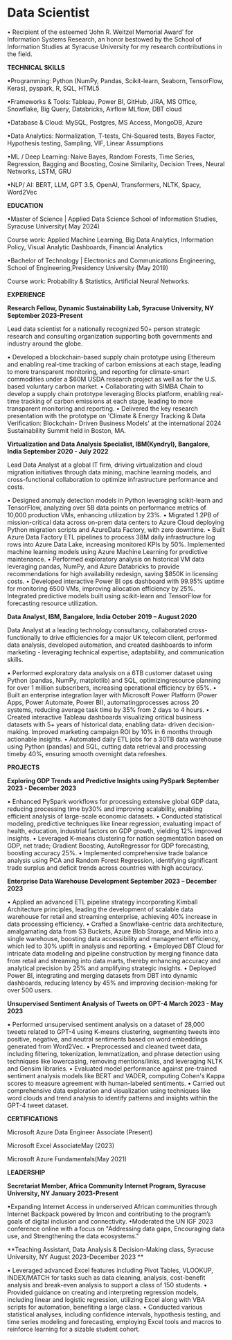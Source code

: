 # Data Scientist


• Recipient of the esteemed ‘John R. Weitzel Memorial Award’ for Information Systems Research, an honor bestowed by the School of Information Studies at Syracuse University for my research contributions in the field.

**TECHNICAL SKILLS**

•Programming: Python (NumPy, Pandas, Scikit-learn, Seaborn, TensorFlow, Keras), pyspark, R, SQL, HTML5

•Frameworks & Tools: Tableau, Power BI, GitHub, JIRA, MS Office, Snowflake, Big Query, Databricks, Airflow MLflow, DBT cloud 

•Database & Cloud: MySQL, Postgres, MS Access, MongoDB, Azure

•Data Analytics: Normalization, T-tests, Chi-Squared tests, Bayes Factor, Hypothesis testing, Sampling, VIF, Linear Assumptions

•ML / Deep Learning: Naive Bayes, Random Forests, Time Series, Regression, Bagging and Boosting, Cosine Similarity, Decision
 Trees, Neural Networks, LSTM, GRU
 
•NLP/ AI: BERT, LLM, GPT 3.5, OpenAI, Transformers, NLTK, Spacy, Word2Vec



**EDUCATION**

•Master of Science | Applied Data Science School of Information Studies, Syracuse University( May 2024)

Course work: Applied Machine Learning, Big Data Analytics, Information Policy, Visual Analytic Dashboards, Financial Analytics

•Bachelor of Technology | Electronics and Communications Engineering, School of Engineering,Presidency University (May 2019)

Course work: Probability & Statistics, Artificial Neural Networks.

**EXPERIENCE**

**Research Fellow, Dynamic Sustainability Lab, Syracuse University, NY September 2023-Present**

Lead data scientist for a nationally recognized 50+ person strategic research and consulting organization supporting both governments and industry around the globe.

• Developed a blockchain-based supply chain prototype using Ethereum and enabling real-time tracking of carbon emissions at each stage, leading to more transparent monitoring, and reporting for climate-smart commodities under a $60M USDA research project as well as for the U.S. based voluntary carbon market.
• Collaborating with SIMBA Chain to develop a supply chain prototype leveraging Blocks platform, enabling real-time tracking of carbon emissions at each stage, leading to more transparent monitoring and reporting.
• Delivered the key research presentation with the prototype on 'Climate & Energy Tracking & Data Verification: Blockchain- Driven Business Models' at the international 2024 Sustainability Summit held in Boston, MA.

**Virtualization and Data Analysis Specialist, IBM(Kyndryl), Bangalore, India September 2020 - July 2022**

Lead Data Analyst at a global IT firm, driving virtualization and cloud migration initiatives through data mining, machine learning models, and cross-functional collaboration to optimize infrastructure performance and costs.

• Designed anomaly detection models in Python leveraging scikit-learn and TensorFlow, analyzing over 5B data points on performance metrics of 10,000 production VMs, enhancing utilization by 23%.
• Migrated 1.2PB of mission-critical data across on-prem data centers to Azure Cloud deploying Python migration scripts and AzureData Factory, with zero downtime.
• Built Azure Data Factory ETL pipelines to process 38M daily infrastructure log rows into Azure Data Lake, increasing monitored KPIs by 50%. Implemented machine learning models using Azure Machine Learning for predictive maintenance.
• Performed exploratory analysis on historical VM data leveraging pandas, NumPy, and Azure Databricks to provide
recommendations for high availability redesign, saving $850K in licensing costs.
• Developed interactive Power BI ops dashboard with 99.95% uptime for monitoring 6500 VMs, improving allocation
efficiency by 25%. Integrated predictive models built using scikit-learn and TensorFlow for forecasting resource utilization. 

**Data Analyst, IBM, Bangalore, India October 2019 – August 2020**

Data Analyst at a leading technology consultancy, collaborated cross-functionally to drive efficiencies for a major UK telecom client, performed data analysis, developed automation, and created dashboards to inform marketing - leveraging technical expertise, adaptability, and communication skills.

• Performed exploratory data analysis on a 6TB customer dataset using Python (pandas, NumPy, matplotlib) and SQL, optimizingresource planning for over 1 million subscribers, increasing operational efficiency by 65%.
• Built an enterprise integration layer with Microsoft Power Platform (Power Apps, Power Automate, Power BI), automatingprocesses across 20 systems, reducing average task time by 35% from 2 days to 4 hours.
• Created interactive Tableau dashboards visualizing critical business datasets with 5+ years of historical data, enabling data- driven decision-making. Improved marketing campaign ROI by 10% in 6 months through actionable insights.
• Automated daily ETL jobs for a 30TB data warehouse using Python (pandas) and SQL, cutting data retrieval and processing timeby 40%, ensuring smooth overnight data refreshes.

**PROJECTS**

 **Exploring GDP Trends and Predictive Insights using PySpark September 2023 - December 2023**
 
• Enhanced PySpark workflows for processing extensive global GDP data, reducing processing time by30% and improving scalability, enabling efficient analysis of large-scale economic datasets.
• Conducted statistical modeling, predictive techniques like linear regression, evaluating impact of health, education, industrial factors on GDP growth, yielding 12% improved insights.
• Leveraged K-means clustering for nation segmentation based on GDP, net trade; Gradient Boosting, AutoRegressor for GDP forecasting, boosting accuracy 25%.
• Implemented comprehensive trade balance analysis using PCA and Random Forest Regression, identifying significant trade surplus and deficit trends across countries with high accuracy.

**Enterprise Data Warehouse Development September 2023 – December 2023**

• Applied an advanced ETL pipeline strategy incorporating Kimball Architecture principles, leading the development of scalable data warehouse for retail and streaming enterprise, achieving 40% increase in data processing efficiency.
• Crafted a Snowflake-centric data architecture, amalgamating data from S3 Buckets, Azure Blob Storage, and Minio into a single warehouse, boosting data accessibility and management efficiency, which led to 30% uplift in analysis and reporting.
• Employed DBT Cloud for intricate data modeling and pipeline construction by merging finance data from retail and streaming into data marts, thereby enhancing accuracy and analytical precision by 25% and amplifying strategic insights.
• Deployed Power BI, integrating and merging datasets from DBT into dynamic dashboards, reducing latency by 45% and improving decision-making for over 500 users.

**Unsupervised Sentiment Analysis of Tweets on GPT-4 March 2023 - May 2023**

• Performed unsupervised sentiment analysis on a dataset of 28,000 tweets related to GPT-4 using K-means clustering, segmenting tweets into positive, negative, and neutral sentiments based on word embeddings generated from Word2Vec.
• Preprocessed and cleaned tweet data, including filtering, tokenization, lemmatization, and phrase detection using techniques like lowercasing, removing mentions/links, and leveraging NLTK and Gensim libraries.
• Evaluated model performance against pre-trained sentiment analysis models like BERT and VADER, computing Cohen's Kappa scores to measure agreement with human-labeled sentiments.
• Carried out comprehensive data exploration and visualization using techniques like word clouds and trend analysis to identify patterns and insights within the GPT-4 tweet dataset.


**CERTIFICATIONS**

Microsoft Azure Data Engineer Associate (Present) 

Microsoft Excel AssociateMay (2023)

Microsoft Azure Fundamentals(May 2021)

**LEADERSHIP**

**Secretariat Member, Africa Community Internet Program, Syracuse University, NY January 2023-Present**

•Expanding Internet Access in underserved African communities through Internet Backpack powered by Imcon and contributing to the program’s goals of digital inclusion and connectivity.
•Moderated the UN IGF 2023 conference online with a focus on "Addressing data gaps, Encouraging data use, and Strengthening the data ecosystems."

**Teaching Assistant, Data Analysis & Decision-Making class, Syracuse University, NY August 2023-December 2023 **

• Leveraged advanced Excel features including Pivot Tables, VLOOKUP, INDEX/MATCH for tasks such as data cleaning, analysis, cost-benefit analysis and break-even analysis to support a class of 150 students.
• Provided guidance on creating and interpreting regression models, including linear and logistic regression, utilizing Excel along with VBA scripts for automation, benefiting a large class.
• Conducted various statistical analyses, including confidence intervals, hypothesis testing, and time series modeling and forecasting, employing Excel tools and macros to reinforce learning for a sizable student cohort.

